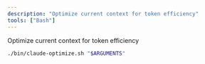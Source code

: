```yaml
---
description: "Optimize current context for token efficiency"
tools: ["Bash"]
---
```


Optimize current context for token efficiency

```bash
./bin/claude-optimize.sh "$ARGUMENTS"
```